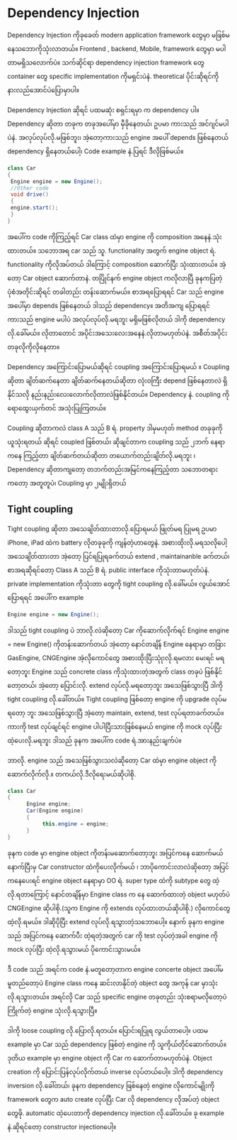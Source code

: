 # Dependency Injection

Dependency Injection ကိုခုခေတ် modern application framework တွေမှာ မဖြစ်မနေသဘောကိုသုံးလာတယ်။ Frontend , backend, Mobile, framework တွေမှာ မပါတာမရှိသလောက်ပဲ။ သက်ဆိုင်ရာ dependency injection framework တွေ container တွေ specific implementation ကိုမရှင်းပဲနဲ. theoretical ပိုင်းဆိုရင်ကို နားလည်အောင်ပဲပြောမှာပါ။

Dependency Injection ဆိုရင် ပထမဆုံး စရှင်းရမှာ က dependency ပါ။ Dependency ဆိုတာ တခုက တခုအပေါ်မှာ မှီခိုနေတယ်၊ ဥပမာ ကားသည် အင်ဂျင်မပါပဲနဲ. အလုပ်လုပ်လို.မဖြစ်ဘူး၊ အဲ့တော့ကားသည် engine အပေါ် depends ဖြစ်နေတယ် dependency ရှိနေတယ်ပေါ့၊ Code example နဲ.ပြရင် ဒီလိုဖြစ်မယ်။

```java
class Car
{
 Engine engine = new Engine();
 //Other code
 void drive()
 {
 engine.start();
 } 
}
```

အပေါ်က code ကိုကြည့်ရင် Car class ထဲမှာ engine ကို composition အနေနဲ.သုံးထားတယ်။ သဘောအရ car သည် သူ. functionality အတွက် engine object ရဲ. functionality ကိုလိုအပ်တယ် ဒါကြောင့် composition ဆောက်ပြီး သုံးထားတယ်။ အဲ့တော့ Car object ဆောက်တာနဲ. တပြိုင်နက် engine object ကလိုလာပြီ ခုနကပြတဲ့ပုံစံအတိုင်းဆိုရင် တခါတည်း တန်းဆောက်မယ်။ စာအရပြောရရင် Car သည် engine အပေါ်မှာ depends ဖြစ်နေတယ် ဒါသည် dependency။ အတိအကျ ပြောရရင် ကားသည် engine မပါပဲ အလုပ်လုပ်လို.မရဘူး မရှိမဖြစ်လိုတယ် ဒါကို dependency လို.ခေါ်မယ်။ လိုတာတောင် အပိုင်းအသေးလေးအနေနဲ.လိုတာမဟုတ်ပဲနဲ. အစိိတ်အပိုင်းတခုလိုကိုလိုနေတာ။

Dependency အကြောင်းပြောမယ်ဆိုရင် coupling အကြောင်းပြောရမယ် ။ Coupling ဆိုတာ ချိတ်ဆက်နေတာ ချိတ်ဆက်နေတယ်ဆိုတာ လုံးဝကြီး depend ဖြစ်နေတာလဲ ရှိနိုင်သလို နည်းနည်းလေးလောက်လိုတာလဲဖြစ်နိုင်တယ်။ Dependency နဲ. coupling ကို ရောထွေးယှက်တင် အသုံးပြုကြတယ်။

Coupling ဆိုတာကလဲ class A သည် B ရဲ. property ဒါမှမဟုတ် method တခုခုကို ယူသုံးရတယ် ဆိုရင် coupled ဖြစ်တယ်၊ ဆိုချင်တာက coupling သည် ၂ဘက် နေရာကနေ ကြည့်တာ ချိတ်ဆက်တယ်ဆိုတာ တယောက်တည်းချိတ်လို.မရဘူး ၊ Dependency ဆိုတာကျတော့ တဘက်တည်းအမြင်ကနေကြည့်တာ သဘောတရားကတော့ အတူတူပဲ၊
Coupling မှာ ၂မျိုးရှိတယ်

## Tight coupling

Tight coupling ဆိုတာ အသေချိတ်ထားတာလို.ပြောရမယ် ဖြုတ်မရ ပြုမရ ဥပမာ iPhone, iPad ထဲက battery လိုတခုခုကို ကျန်တဲ့ဟာတွေနဲ. အစားထိုးလို.မရသလိုပေါ့ အသေချိတ်ထားတာ အဲ့တော့ ပြင်ရပြုရခက်တယ် extend , maintainanble ခက်တယ်၊ စာအရဆိုရင်တော့ Class A သည် B ရဲ. public interface ကိုသုံးတာမဟုတ်ပဲနဲ. private implementation ကိုသုံးတာ တွေကို tight coupling လို.ခေါ်မယ်။ လွယ်အောင်ပြောရရင် အပေါ်က example

```java
Engine engine = new Engine();
```

ဒါသည် tight coupling ပဲ ဘာလို.လဲဆိုတော့ Car ကိုဆောက်လိုက်ရင် Engine engine = new Engine() ကိုတန်းဆောက်တယ် အဲ့တော့ နောင်တချိန် Engine နေရာမှာ တခြား GasEngine, CNGEngine အဲ့လိုကောင်တွေ အစားထိုးပြီးသုုံးလို.ရမလား မေးရင် မရတော့ဘူး Engine သည် concrete class ကိုသုံးထားတဲ့အတွက် class တခုပဲ ဖြစ်နိုင်တော့တယ်၊ အဲ့တော့ ပြောင်းလို. extend လုပ်လို.မရတော့ဘူး အသေဖြစ်သွားပြီ ဒါကို tight coupling လို.ခေါ်တယ်။ Tight coupling ဖြစ်တော့ engine ကို upgrade လုပ်မရတော့ ဘူး အသေဖြစ်သွားပြီ အဲ့တော့ maintain, extend, test လုပ်ရတာခက်တယ်။ ကားကို test လုပ်ချင်ရင် engine ပါပါပြီးသားဖြစ်နေမယ် engine ကို mock လုပ်ပြီး ထဲ့ပေးလို.မရဘူး ဒါသည် ခုနက အပေါ်က code ရဲ.အားနည်းချက်ပဲ။

ဘာလို. engine သည် အသေဖြစ်သွားသလဲဆိုတော့ Car ထဲမှာ engine object ကိုဆောက်လိုက်လို.။ တကယ်လို.ဒီလိုရေးမယ်ဆိုပါစို.

```java
class Car
{
      Engine engine;
      Car(Engine engine)
      {
           this.engine = engine;
      }
}
```

ခုနက code မှာ engine object ကိုတန်းမဆောက်တော့ဘူး အပြင်ကနေ ဆောက်မယ် နောက်ပြီးမှ Car constructor ထဲကိုပေးလိုက်မယ် ၊ ဘာပိုကောင်းလာလဲဆိုတော့ အပြင်ကနေပေးရင် engine object နေရာမှာ OO ရဲ. super type ထဲကို subtype တွေ ထဲ့လို.ရတာကြောင့် နောင်တချိန်မှာ Engine class က နေ ဆောက်ထားတဲ့ object မဟုတ်ပဲ CNGEngine ဆိုပါစို.(သူက Engine ကို extends လုပ်ထားတယ်ဆိုပါစို.) လိုကောင်တွေ ထဲ့လို.ရမယ်။ ဒါဆိုပိုပြီး extend လုပ်လို.ရသွားတဲ့သဘောပေါ့။ နောက် ခုနက engine သည် အပြင်ကနေ ဆောက်ပီး ထဲ့ရတဲ့အတွက် car ကို test လုပ်တဲ့အခါ engine ကို mock လုပ်ပြီး ထဲ့လို.ရသွားမယ် ပိုကောင်းသွားမယ်။

ဒီ code သည် အရင်က code နဲ.မတူတော့တာက engine concerte object အပေါ်မမူတည်တော့ပဲ Engine class ကနေ ဆင်းလာနိုင်တဲ့ object တွေ အကုန် car မှာသုံးလို.ရသွားတယ်။ အရင်လို Car သည် specific engine တခုတည်း သုံးစရာမလိုတော့ပဲ ကြိုက်တဲ့ engine သုံးလို.ရသွားပြီ။

ဒါကို loose coupling လို.ပြောလို.ရတယ်။ ပြောင်းရပြုရ လွယ်တာပေါ့။ ပထမ example မှာ Car သည် dependency ဖြစ်တဲ့ engine ကို သူကိုယ်တိုင်ဆောက်တယ်။ ဒုတိယ example မှာ engine object ကို Car က ဆောက်တာမဟုတ်ပဲနဲ. Object creation ကို ပြောင်းပြန်လုပ်လိုက်တယ် inverse လုပ်တယ်ပေါ့။ ဒါကို dependency inversion လို.ခေါ်တယ်၊ ခုနက dependency ဖြစ်နေတဲ့ engine လိုကောင်မျိုးကို framework တွေက auto create လုပ်ပြီး Car လို dependency လိုအပ်တဲ့ object တွေဖို. automatic ထဲ့ပေးတာကို dependency injection လို.ခေါ်တယ်။ ခု example နဲ.ဆိုရင်တော့ constructor injectionပေါ့။
